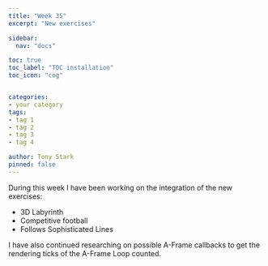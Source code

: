 ```yaml
---
title: "Week 35"
excerpt: "New exercises"

sidebar:
  nav: "docs"

toc: true
toc_label: "TOC installation"
toc_icon: "cog"


categories:
- your category
tags:
- tag 1
- tag 2
- tag 3
- tag 4

author: Tony Stark
pinned: false
---
```


During this week I have been working on the integration of the new exercises:
- 3D Labyrinth
- Competitive football
- Follows Sophisticated Lines

I have also continued researching on possible A-Frame callbacks to get the rendering ticks of the A-Frame Loop counted.




